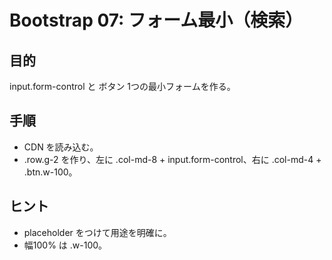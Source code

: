 # Bootstrap 07: フォーム最小（検索）

## 目的
input.form-control と ボタン 1つの最小フォームを作る。

## 手順
- CDN を読み込む。
- .row.g-2 を作り、左に .col-md-8 + input.form-control、右に .col-md-4 + .btn.w-100。

## ヒント
- placeholder をつけて用途を明確に。
- 幅100% は .w-100。

